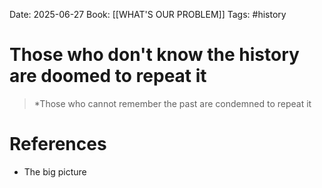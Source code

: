 Date: 2025-06-27
Book: [[WHAT'S OUR PROBLEM]]
Tags: #history
# Those who don't know the history are doomed to repeat it

>*Those who cannot remember the past are condemned to repeat it 

# References
- The big picture